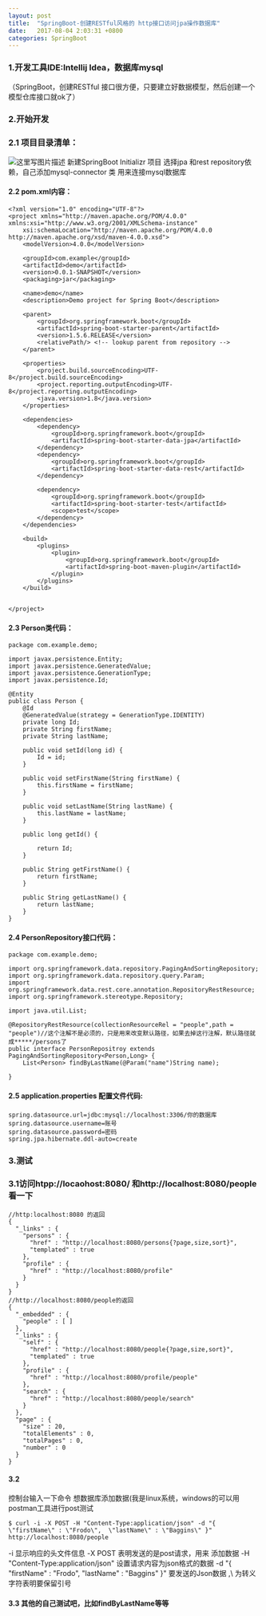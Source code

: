 ```yaml
---
layout: post
title:  "SpringBoot-创建RESTful风格的 http接口访问jpa操作数据库"
date:   2017-08-04 2:03:31 +0800
categories: SpringBoot
---
```

### 1.开发工具IDE:Intellij Idea，数据库mysql
（SpringBoot，创建RESTful 接口很方便，只要建立好数据模型，然后创建一个模型仓库接口就ok了）
### 2.开始开发
### 2.1 项目目录清单：
![这里写图片描述](http://img.blog.csdn.net/20170804202159794?watermark/2/text/aHR0cDovL2Jsb2cuY3Nkbi5uZXQvcjhsOHE4/font/5a6L5L2T/fontsize/400/fill/I0JBQkFCMA==/dissolve/70/gravity/SouthEast)
新建SpringBoot Initializr 项目 选择jpa 和rest repository依赖，自己添加mysql-connector 类 用来连接mysql数据库
#### 2.2 pom.xml内容：

```
<?xml version="1.0" encoding="UTF-8"?>
<project xmlns="http://maven.apache.org/POM/4.0.0" xmlns:xsi="http://www.w3.org/2001/XMLSchema-instance"
	xsi:schemaLocation="http://maven.apache.org/POM/4.0.0 http://maven.apache.org/xsd/maven-4.0.0.xsd">
	<modelVersion>4.0.0</modelVersion>

	<groupId>com.example</groupId>
	<artifactId>demo</artifactId>
	<version>0.0.1-SNAPSHOT</version>
	<packaging>jar</packaging>

	<name>demo</name>
	<description>Demo project for Spring Boot</description>

	<parent>
		<groupId>org.springframework.boot</groupId>
		<artifactId>spring-boot-starter-parent</artifactId>
		<version>1.5.6.RELEASE</version>
		<relativePath/> <!-- lookup parent from repository -->
	</parent>

	<properties>
		<project.build.sourceEncoding>UTF-8</project.build.sourceEncoding>
		<project.reporting.outputEncoding>UTF-8</project.reporting.outputEncoding>
		<java.version>1.8</java.version>
	</properties>

	<dependencies>
		<dependency>
			<groupId>org.springframework.boot</groupId>
			<artifactId>spring-boot-starter-data-jpa</artifactId>
		</dependency>
		<dependency>
			<groupId>org.springframework.boot</groupId>
			<artifactId>spring-boot-starter-data-rest</artifactId>
		</dependency>

		<dependency>
			<groupId>org.springframework.boot</groupId>
			<artifactId>spring-boot-starter-test</artifactId>
			<scope>test</scope>
		</dependency>
	</dependencies>

	<build>
		<plugins>
			<plugin>
				<groupId>org.springframework.boot</groupId>
				<artifactId>spring-boot-maven-plugin</artifactId>
			</plugin>
		</plugins>
	</build>


</project>

```
#### 2.3 Person类代码：
```
package com.example.demo;

import javax.persistence.Entity;
import javax.persistence.GeneratedValue;
import javax.persistence.GenerationType;
import javax.persistence.Id;

@Entity
public class Person {
    @Id
    @GeneratedValue(strategy = GenerationType.IDENTITY)
    private long Id;
    private String firstName;
    private String lastName;

    public void setId(long id) {
        Id = id;
    }

    public void setFirstName(String firstName) {
        this.firstName = firstName;
    }

    public void setLastName(String lastName) {
        this.lastName = lastName;
    }

    public long getId() {

        return Id;
    }

    public String getFirstName() {
        return firstName;
    }

    public String getLastName() {
        return lastName;
    }
}

```
#### 2.4 PersonRepository接口代码：
```
package com.example.demo;

import org.springframework.data.repository.PagingAndSortingRepository;
import org.springframework.data.repository.query.Param;
import org.springframework.data.rest.core.annotation.RepositoryRestResource;
import org.springframework.stereotype.Repository;

import java.util.List;

@RepositoryRestResource(collectionResourceRel = "people",path = "people")//这个注解不是必须的，只是用来改变默认路径，如果去掉这行注解，默认路径就成*****/persons了
public interface PersonRepositroy extends PagingAndSortingRepository<Person,Long> {
    List<Person> findByLastName(@Param("name")String name);

}

```
#### 2.5 application.properties 配置文件代码:
```
spring.datasource.url=jdbc:mysql://localhost:3306/你的数据库
spring.datasource.username=账号
spring.datasource.password=密码
spring.jpa.hibernate.ddl-auto=create

```
### 3.测试
### 3.1访问htpp://locaohost:8080/  和http://localhost:8080/people  看一下
```
//http:localhost:8080 的返回
{
  "_links" : {
    "persons" : {
      "href" : "http://localhost:8080/persons{?page,size,sort}",
      "templated" : true
    },
    "profile" : {
      "href" : "http://localhost:8080/profile"
    }
  }
}
//http://localhost:8080/people的返回
{
  "_embedded" : {
    "people" : [ ]
  },
  "_links" : {
    "self" : {
      "href" : "http://localhost:8080/people{?page,size,sort}",
      "templated" : true
    },
    "profile" : {
      "href" : "http://localhost:8080/profile/people"
    },
    "search" : {
      "href" : "http://localhost:8080/people/search"
    }
  },
  "page" : {
    "size" : 20,
    "totalElements" : 0,
    "totalPages" : 0,
    "number" : 0
  }
}
```
#### 3.2
控制台输入一下命令 想数据库添加数据(我是linux系统，windows的可以用postman工具进行post测试
```
$ curl -i -X POST -H "Content-Type:application/json" -d "{  \"firstName\" : \"Frodo\",  \"lastName\" : \"Baggins\" }" http://localhost:8080/people
```
-i  显示响应的头文件信息
-X POST 表明发送的是post请求，用来 添加数据
-H "Content-Type:application/json" 设置请求内容为json格式的数据
-d "{ \"firstName\" : \"Frodo\", \"lastName\" : \"Baggins\" }"  要发送的Json数据 ,\  为转义字符表明要保留引号 
#### 3.3 其他的自己测试吧，比如findByLastName等等
